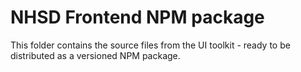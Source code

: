 # NHSD Frontend NPM package

This folder contains the source files from the UI toolkit - ready to be distributed as a versioned NPM package.
